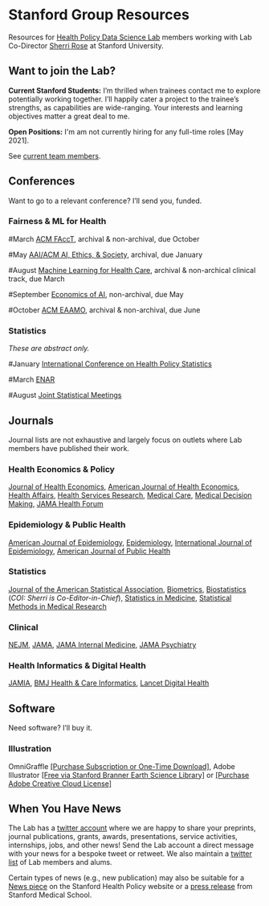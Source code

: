
# Stanford Group Resources

Resources for [Health Policy Data Science Lab](http://healthpolicydatascience.org/) members working with Lab Co-Director [Sherri Rose](http://drsherrirose.org/) at Stanford University.

## Want to join the Lab?

**Current Stanford Students:** I’m thrilled when trainees contact me to explore potentially working together. I’ll happily cater a project to the trainee’s strengths, as capabilities are wide-ranging. Your interests and learning objectives matter a great deal to me.

**Open Positions:** I'm am not currently hiring for any full-time roles [May 2021].

See [current team members](http://drsherrirose.org/team).

## Conferences

Want to go to a relevant conference? I’ll send you, funded.

### Fairness & ML for Health

#March 
[ACM FAccT](https://facctconference.org), archival & non-archival, due October

#May 
[AAI/ACM AI, Ethics, & Society](https://www.aies-conference.com/2021/), archival, due January 

#August 
[Machine Learning for Health Care](https://www.mlforhc.org/), archival & non-archical clinical track, due March

#September 
[Economics of AI](https://www.economicsofai.com/blog/2021/2/2/2021-nber-economics-of-ai-conference-call-for-papers), non-archival, due May

#October 
[ACM EAAMO](https://eaamo.org/), archival & non-archival, due June

### Statistics
_These are abstract only._

#January 
[International Conference on Health Policy Statistics](https://ww2.amstat.org/meetings/ichps/2020/)

#March 
[ENAR](https://www.enar.org/meetings/future.cfm)

#August 
[Joint Statistical Meetings](https://www.amstat.org/asa/meetings/Joint-Statistical-Meetings.aspx)

## Journals

Journal lists are not exhaustive and largely focus on outlets where Lab members have published their work.

### Health Economics & Policy

[Journal of Health Economics](https://www.journals.elsevier.com/journal-of-health-economics), [American Journal of Health Economics](https://www.journals.uchicago.edu/toc/ajhe/current), [Health Affairs](https://www.healthaffairs.org/), [Health Services Research](https://www.hsr.org/), [Medical Care](https://journals.lww.com/lww-medicalcare/pages/default.aspx), [Medical Decision Making](https://journals.sagepub.com/home/mdm),  [JAMA Health Forum](https://jamanetwork.com/journals/jama-health-forum)

### Epidemiology & Public Health

[American Journal of Epidemiology](https://academic.oup.com/aje), [Epidemiology](https://journals.lww.com/epidem/pages/default.aspx), [International Journal of Epidemiology](https://academic.oup.com/ije), [American Journal of Public Health](https://ajph.aphapublications.org/)

### Statistics 

[Journal of the American Statistical Association](https://www.tandfonline.com/toc/uasa20/current), [Biometrics](https://onlinelibrary.wiley.com/journal/15410420), [Biostatistics](https://academic.oup.com/biostatistics) (_COI: Sherri is Co-Editor-in-Chief_), [Statistics in Medicine](https://onlinelibrary.wiley.com/journal/10970258), [Statistical Methods in Medical Research](https://journals.sagepub.com/home/smm)

### Clinical

[NEJM](https://www.nejm.org/), [JAMA](https://jamanetwork.com/), [JAMA Internal Medicine](https://jamanetwork.com/journals/jamainternalmedicine), [JAMA Psychiatry](https://jamanetwork.com/journals/jamapsychiatry)

### Health Informatics & Digital Health

[JAMIA](https://academic.oup.com/jamia), [BMJ Health & Care Informatics](https://informatics.bmj.com/), [Lancet Digital Health](https://www.thelancet.com/journals/landig/home)

## Software

Need software? I’ll buy it.

### Illustration

OmniGraffle [[Purchase Subscription or One-Time Download]](https://store.omnigroup.com/omnigraffle), Adobe Illustrator [[Free via Stanford Branner Earth Science Library]](https://library.stanford.edu/branner/using-branner-library) or [[Purchase Adobe Creative Cloud License]](https://web.stanford.edu/dept/its/cgi-bin/services/software/portal/detail.php?action=view_product&product_id=1163) 

## When You Have News

The Lab has a [twitter account](https://twitter.com/HPDSLab) where we are happy to share your preprints, journal publications, grants, awards, presentations, service activities, internships, jobs, and other news! Send the Lab account a direct message with your news for a bespoke tweet or retweet. We also maintain a [twitter list](https://twitter.com/i/lists/1228428829078806531) of Lab members and alums.

Certain types of news (e.g., new publication) may also be suitable for a [News piece](https://healthpolicy.fsi.stanford.edu/news) on the Stanford Health Policy website or a [press release](https://med.stanford.edu/news/all-news/brands/press.html) from Stanford Medical School.
